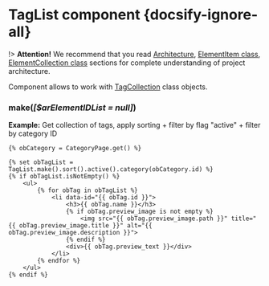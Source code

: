 # TagList component {docsify-ignore-all}

!> **Attention!**  We recommend that you read [Architecture](architecture/architecture), [ElementItem class](architecture/item-class/item-class.md),
[ElementCollection class](architecture/collection-class/collection-class.md) sections for complete understanding of  project architecture.

Component allows to work with [TagCollection](modules/tag/collection/collection.md) class objects.

### make(_[$arElementIDList = null]_)

**Example:** Get collection of tags, apply sorting + filter by flag "active" + filter by category ID
```twig
{% obCategory = CategoryPage.get() %}

{% set obTagList = TagList.make().sort().active().category(obCategory.id) %}
{% if obTagList.isNotEmpty() %}
    <ul>
        {% for obTag in obTagList %}
            <li data-id="{{ obTag.id }}">
                <h3>{{ obTag.name }}</h3>
                {% if obTag.preview_image is not empty %}
                    <img src="{{ obTag.preview_image.path }}" title="{{ obTag.preview_image.title }}" alt="{{ obTag.preview_image.description }}">
                {% endif %}
                <div>{{ obTag.preview_text }}</div>
            </li>
        {% endfor %}
    </ul>
{% endif %}
```
